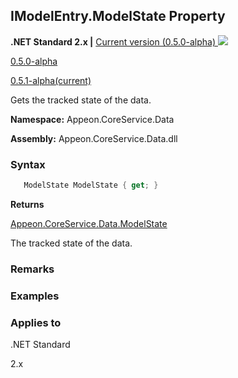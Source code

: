 ## **IModelEntry.ModelState Property**

**.NET Standard 2.x |**  <a href="javascript:void(0)" class="dropdown">Current version (0.5.0-alpha) <img src="~/images/dropdown.png"/></a>

<div class="otherversions"  value="versdiv">
<a href="javascript:void(0)">0.5.0-alpha</a>

<a href="javascript:void(0)">0.5.1-alpha(current)</a>

</div>

Gets the tracked state of the data.

 **Namespace:** Appeon.CoreService.Data

 **Assembly:** Appeon.CoreService.Data.dll

### **Syntax**

```c#
   ModelState ModelState { get; }
```

**Returns**

[Appeon.CoreService.Data.ModelState](../../ModelState/ModelState.html)

The tracked state of the data.

### **Remarks**



### **Examples**





### **Applies to**

.NET Standard 

2.x